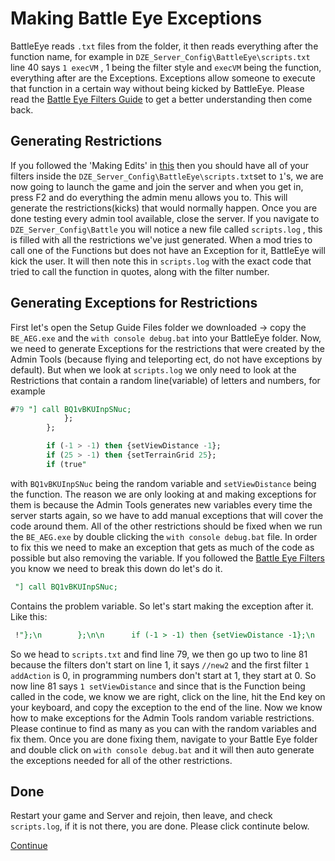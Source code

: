 # Making Battle Eye Exceptions
BattleEye reads `.txt` files from the folder, it then reads everything after the function name, for example in `DZE_Server_Config\BattleEye\scripts.txt` line 40 says `1 execVM` , 1 being the filter style and `execVM` being the function, everything after are the Exceptions. Exceptions allow someone to execute that function in a certain way without being kicked by BattleEye. Please read the [Battle Eye Filters Guide](https://github.com/AsYetUntitled/Framework/wiki/BattlEye-Filters) to get a better understanding then come back.

## Generating Restrictions
If you followed the 'Making Edits' in [this](../writeup/EditingTheServer.md) then you should have all of your filters inside the `DZE_Server_Config\BattleEye\scripts.txt`set to `1`'s, we are now going to launch the game and join the server and when you get in, press F2 and do everything the admin menu allows you to. This will generate the restrictions(kicks) that would normally happen. Once you are done testing every admin tool available, close the server. If you navigate to `DZE_Server_Config\Battle` you will notice a new file called `scripts.log` , this is filled with all the restrictions we've just generated. When a mod tries to call one of the Functions but does not have an Exception for it, BattleEye will kick the user. It will then note this in `scripts.log` with the exact code that tried to call the function in quotes, along with the filter number.

## Generating Exceptions for Restrictions
First let's open the Setup Guide Files folder we downloaded -> copy the `BE_AEG.exe` and the `with console debug.bat` into your BattleEye folder.
Now, we need to generate Exceptions for the restrictions that were created by the Admin Tools (because flying and teleporting ect, do not have exceptions by default). But when we look at `scripts.log` we only need to look at the Restrictions that contain a random line(variable) of letters and numbers, for example 
```sql 
#79 "] call BQ1vBKUInpSNuc;
			};
		};

		if (-1 > -1) then {setViewDistance -1};
		if (25 > -1) then {setTerrainGrid 25};
		if (true"
```
with `BQ1vBKUInpSNuc` being the random variable and `setViewDistance` being the function.
The reason we are only looking at and making exceptions for them is because the Admin Tools generates new variables every time the server starts again, so we have to add manual exceptions that will cover the code around them. All of the other restrictions should be fixed when we run the `BE_AEG.exe` by double clicking the `with console debug.bat` file. In order to fix this we need to make an exception that gets as much of the code as possible but also removing the variable. If you followed the [Battle Eye Filters](https://github.com/AsYetUntitled/Framework/wiki/BattlEye-Filters) you know we need to break this down do let's do it.
``` sql
 "] call BQ1vBKUInpSNuc;
 ```
 Contains the problem variable. So let's start making the exception after it. Like this:
 ``` sql
  !"};\n		};\n\n		if (-1 > -1) then {setViewDistance -1};\n		if (25 > -1) then {setTerrainGrid 25};\n		if (true"
```
So we head to `scripts.txt` and find line 79, we then go up two to line 81 because the filters don't start on line 1, it says `//new2` and the first filter `1 addAction` is 0, in programming numbers don't start at 1, they start at 0. So now line 81 says `1 setViewDistance` and since that is the Function being called in the code, we know we are right, click on the line, hit the End key on your keyboard, and copy the exception to the end of the line. Now we know how to make exceptions for the Admin Tools random variable restrictions. Please continue to find as many as you can with the random variables and fix them. Once you are done fixing them, navigate to your Battle Eye folder and double click on `with console debug.bat` and it will then auto generate the exceptions needed for all of the other restrictions.

## Done
Restart your game and Server and rejoin, then leave, and check `scripts.log`, if it is not there, you are done. Please click continute below.

[Continue](../writeup/README.md)
